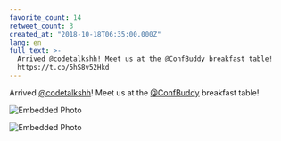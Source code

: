 ```yaml
---
favorite_count: 14
retweet_count: 3
created_at: "2018-10-18T06:35:00.000Z"
lang: en
full_text: >-
  Arrived @codetalkshh! Meet us at the @ConfBuddy breakfast table!
  https://t.co/5hS8v52Hkd
---
```


Arrived [@codetalkshh](https://twitter.com/codetalkshh)! Meet us at the
[@ConfBuddy](https://twitter.com/ConfBuddy) breakfast table!

<div class="gallery gallery-2">

![Embedded Photo](https://twitter-media-coderbyheart.s3.eu-north-1.amazonaws.com/1052810257687334912-DpxVUFQW4AA7Ws_.jpg)

![Embedded Photo](https://twitter-media-coderbyheart.s3.eu-north-1.amazonaws.com/1052810257687334912-DpxVVvyXoAAjdGd.jpg)

</div>
